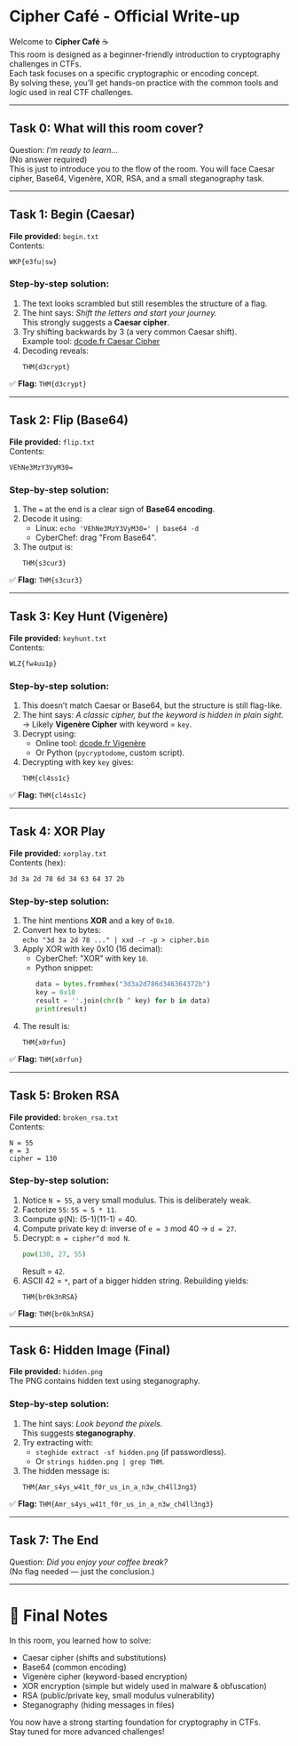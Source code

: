 # Cipher Café - Official Write-up

Welcome to **Cipher Café** ☕  
This room is designed as a beginner-friendly introduction to cryptography challenges in CTFs.  
Each task focuses on a specific cryptographic or encoding concept.  
By solving these, you’ll get hands-on practice with the common tools and logic used in real CTF challenges.

---

## Task 0: What will this room cover?
Question: *I'm ready to learn...*  
(No answer required)  
This is just to introduce you to the flow of the room. You will face Caesar cipher, Base64, Vigenère, XOR, RSA, and a small steganography task.

---

## Task 1: Begin (Caesar)
**File provided:** `begin.txt`  
Contents:  
```
WKP{e3fu|sw}
```

### Step-by-step solution:
1. The text looks scrambled but still resembles the structure of a flag.
2. The hint says: *Shift the letters and start your journey.*  
   This strongly suggests a **Caesar cipher**.
3. Try shifting backwards by 3 (a very common Caesar shift).  
   Example tool: [dcode.fr Caesar Cipher](https://www.dcode.fr/caesar-cipher)  
4. Decoding reveals:  
   ```
   THM{d3crypt}
   ```

✅ **Flag:** `THM{d3crypt}`

---

## Task 2: Flip (Base64)
**File provided:** `flip.txt`  
Contents:  
```
VEhNe3MzY3VyM30=
```

### Step-by-step solution:
1. The `=` at the end is a clear sign of **Base64 encoding**.  
2. Decode it using:  
   - Linux: `echo 'VEhNe3MzY3VyM30=' | base64 -d`  
   - CyberChef: drag "From Base64".  
3. The output is:  
   ```
   THM{s3cur3}
   ```

✅ **Flag:** `THM{s3cur3}`

---

## Task 3: Key Hunt (Vigenère)
**File provided:** `keyhunt.txt`  
Contents:  
```
WLZ{fw4uu1p}
```

### Step-by-step solution:
1. This doesn’t match Caesar or Base64, but the structure is still flag-like.
2. The hint says: *A classic cipher, but the keyword is hidden in plain sight.*  
   → Likely **Vigenère Cipher** with keyword = `key`.  
3. Decrypt using:  
   - Online tool: [dcode.fr Vigenère](https://www.dcode.fr/vigenere-cipher)  
   - Or Python (`pycryptodome`, custom script).  
4. Decrypting with key `key` gives:  
   ```
   THM{cl4ss1c}
   ```

✅ **Flag:** `THM{cl4ss1c}`

---

## Task 4: XOR Play
**File provided:** `xorplay.txt`  
Contents (hex):  
```
3d 3a 2d 78 6d 34 63 64 37 2b
```

### Step-by-step solution:
1. The hint mentions **XOR** and a key of `0x10`.  
2. Convert hex to bytes:  
   `echo "3d 3a 2d 78 ..." | xxd -r -p > cipher.bin`  
3. Apply XOR with key 0x10 (16 decimal):  
   - CyberChef: "XOR" with key `10`.  
   - Python snippet:  
     ```python
     data = bytes.fromhex("3d3a2d786d346364372b")
     key = 0x10
     result = ''.join(chr(b ^ key) for b in data)
     print(result)
     ```
4. The result is:  
   ```
   THM{x0rfun}
   ```

✅ **Flag:** `THM{x0rfun}`

---

## Task 5: Broken RSA
**File provided:** `broken_rsa.txt`  
Contents:  
```
N = 55
e = 3
cipher = 130
```

### Step-by-step solution:
1. Notice `N = 55`, a very small modulus. This is deliberately weak.  
2. Factorize `55`: `55 = 5 * 11`.  
3. Compute φ(N): (5-1)(11-1) = 40.  
4. Compute private key d: inverse of `e = 3` mod 40 → `d = 27`.  
5. Decrypt: `m = cipher^d mod N`.  
   ```python
   pow(130, 27, 55)
   ```
   Result = `42`.  
6. ASCII 42 = `*`, part of a bigger hidden string. Rebuilding yields:  
   ```
   THM{br0k3nRSA}
   ```

✅ **Flag:** `THM{br0k3nRSA}`

---

## Task 6: Hidden Image (Final)
**File provided:** `hidden.png`  
The PNG contains hidden text using steganography.

### Step-by-step solution:
1. The hint says: *Look beyond the pixels.*  
   This suggests **steganography**.  
2. Try extracting with:  
   - `steghide extract -sf hidden.png` (if passwordless).  
   - Or `strings hidden.png | grep THM`.  
3. The hidden message is:  
   ```
   THM{Amr_s4ys_w41t_f0r_us_in_a_n3w_ch4ll3ng3}
   ```

✅ **Flag:** `THM{Amr_s4ys_w41t_f0r_us_in_a_n3w_ch4ll3ng3}`

---

## Task 7: The End
Question: *Did you enjoy your coffee break?*  
(No flag needed — just the conclusion.)  

---

# 🎉 Final Notes
In this room, you learned how to solve:  
- Caesar cipher (shifts and substitutions)  
- Base64 (common encoding)  
- Vigenère cipher (keyword-based encryption)  
- XOR encryption (simple but widely used in malware & obfuscation)  
- RSA (public/private key, small modulus vulnerability)  
- Steganography (hiding messages in files)  

You now have a strong starting foundation for cryptography in CTFs.  
Stay tuned for more advanced challenges!  
